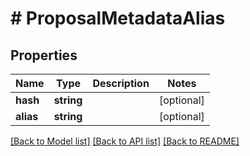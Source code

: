 # # ProposalMetadataAlias

## Properties

Name | Type | Description | Notes
------------ | ------------- | ------------- | -------------
**hash** | **string** |  | [optional]
**alias** | **string** |  | [optional]

[[Back to Model list]](../../README.md#models) [[Back to API list]](../../README.md#endpoints) [[Back to README]](../../README.md)
